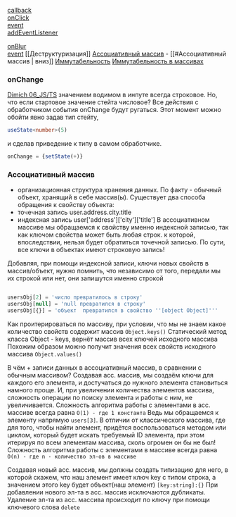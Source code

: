 [callback](https://youtu.be/cLxzFhW_dgY?t=1177)  
[onClick](https://youtu.be/cLxzFhW_dgY?t=997)  
[event](https://youtu.be/cLxzFhW_dgY?t=1177)  
[addEventListener](https://youtu.be/cLxzFhW_dgY?t=1598)  
 
[onBlur](https://youtu.be/cLxzFhW_dgY?t=2227)  
[event](https://youtu.be/cLxzFhW_dgY?t=2374)
[[Деструктуризация]]
[Ассоциативный массив](https://www.youtube.com/watch?v=CktBizzHI8g&ab_channel=IT-KAMASUTRA)  - [[#Ассоциативный массив | вниз]]
[Иммутабельность](https://www.youtube.com/watch?v=cONeYnzLccg&ab_channel=IT-KAMASUTRA)
[Иммутабельность в массивах](https://youtu.be/cONeYnzLccg?t=2702)

### onChange
[Dimich 06_JS/TS](https://youtu.be/cLxzFhW_dgY?t=1990) 
значением водимом в инпуте всегда строковое. Но, что если стартовое значение стейта числовое?  Все действия с обработчиком события onChange будут ругаться.
Этот момент можно обойти явно задав тип стейту,
```ts
useState<number>(5)
```
и сделав приведение к типу в самом обработчике. 
```ts
onChange = {setState(+)}
```
### Ассоциативный массив
- организационная структура хранения данных. По факту - обычный объект, хранящий в себе массив(ы).
Существует два способа обращения к свойству объекта:
- точечная запись user.address.city.title
- индексная запись user['address']['city']['title']
В ассоциативном массиве мы обращаемся к свойству именно индексной записью, так как ключом свойства может быть любая строк. к которой, впоследствии, нельзя будет обратиться точечной записью.
По сути, все ключи в объектах имеют строковую запись!

Добавляя, при помощи индексной записи, ключи новых свойств в массив/объект, нужно помнить, что независимо от того, передали мы их строкой или нет, они запишутся именно строкой
```js

usersObj[2] = 'число превратилось в строку'  
usersObj[null] = 'null превратился в строку'  
usersObj[{}] = 'объект  превратился в свойство ''[object Object]'''
```
Как проитерироваться по массиву, при условии, что мы не знаем какое количество свойств содержит массив
`Object.keys()`
Статический метод класса Object - keys, вернёт массив всех ключей исходного массива
Похожим образом можно получит значения всех свойств исходного массива
`Object.values()`

В чём + записи данных в ассоциативный массив, в сравнении с обычным массивом?
Создавая асс. массив, мы создаём ключи для каждого его элемента, и достучаться до нужного элемента становиться намного проще. И, при увеличении количества элементов массива, сложность операции по поиску элемента и работы с ним, не увеличивается. 
Сложность алгоритма работы с элементами в асс. массиве всегда равна 
`O(1) - где 1 константа`
Ведь мы обращаемся к элементу напрямую 
`users[3]`.
В отличии от классического массива, где для того, чтобы найти элемент, придётся воспользоваться методом или циклом, который будет искать требуемый ID элемента, при этом итерируя по всем элементам массива, сколь огромен он бы не был!
Сложность алгоритма работы с элементами в массиве всегда равна 
`O(n) - где n - количество эл-ов в массиве`

Создавая новый асс. массив, мы должны создать типизацию для него, в которой скажем, что наш элемент имеет ключ key с типом строка, а значением этого key будет объект(наш элемент)
`[key:string]:{}`
При добавлении нового эл-та в асс. массив исключаются дубликаты.
Удаление эл-та из асс. массива происходит по ключу при помощи ключевого слова `delete`


